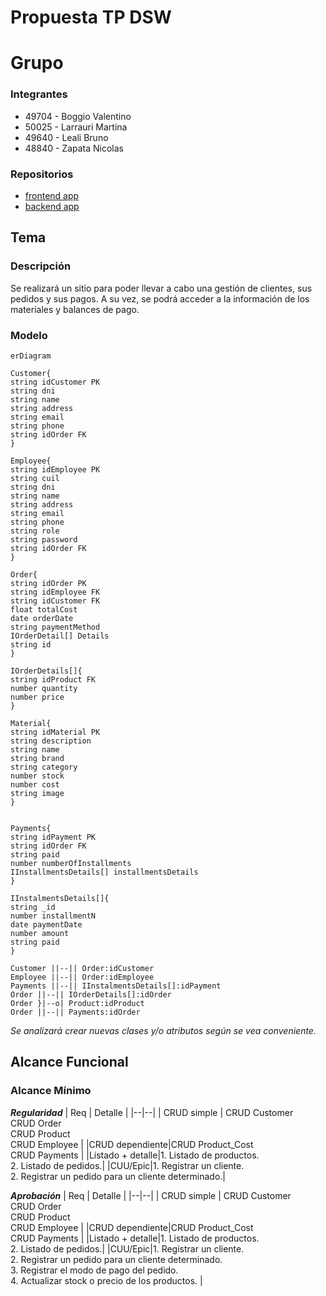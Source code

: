 # Propuesta TP DSW

# Grupo

### Integrantes

- 49704 - Boggio Valentino
- 50025 - Larrauri Martina
- 49640 - Leali Bruno
- 48840 - Zapata Nicolas

### Repositorios

- [frontend app](https://github.com/NicoZapata28/frontend-tp-dsw-2024)
- [backend app](https://github.com/valentttino/backend-tp-dsw-2024)

## Tema

### Descripción

Se realizará un sitio para poder llevar a cabo una gestión de clientes, sus pedidos y sus pagos. A su vez, se podrá acceder a la información de los materiales y balances de pago.

### Modelo

```mermaid
erDiagram

Customer{
string idCustomer PK
string dni
string name
string address
string email
string phone
string idOrder FK
}

Employee{
string idEmployee PK
string cuil
string dni
string name
string address
string email
string phone
string role
string password
string idOrder FK
}

Order{
string idOrder PK
string idEmployee FK
string idCustomer FK
float totalCost
date orderDate
string paymentMethod
IOrderDetail[] Details
string id
}

IOrderDetails[]{
string idProduct FK
number quantity
number price
}

Material{
string idMaterial PK
string description
string name
string brand
string category
number stock
number cost
string image
}


Payments{
string idPayment PK
string idOrder FK
string paid
number numberOfInstallments
IInstallmentsDetails[] installmentsDetails
}

IInstalmentsDetails[]{
string _id
number installmentN
date paymentDate
number amount
string paid
}

Customer ||--|| Order:idCustomer
Employee ||--|| Order:idEmployee
Payments ||--|| IInstalmentsDetails[]:idPayment
Order ||--|| IOrderDetails[]:idOrder
Order }|--o| Product:idProduct
Order ||--|| Payments:idOrder
```

_Se analizará crear nuevas clases y/o atributos según se vea conveniente._

## Alcance Funcional

### Alcance Mínimo

**_Regularidad_**
| Req | Detalle |
|--|--|
| CRUD simple | CRUD Customer <br> CRUD Order <br> CRUD Product <br> CRUD Employee |
|CRUD dependiente|CRUD Product_Cost <br> CRUD Payments |
|Listado + detalle|1. Listado de productos. <br> 2. Listado de pedidos.|
|CUU/Epic|1. Registrar un cliente. <br> 2. Registrar un pedido para un cliente determinado.|

**_Aprobación_**
| Req | Detalle |
|--|--|
| CRUD simple | CRUD Customer <br> CRUD Order <br> CRUD Product <br> CRUD Employee |
|CRUD dependiente|CRUD Product_Cost <br> CRUD Payments |
|Listado + detalle|1. Listado de productos. <br> 2. Listado de pedidos.|
|CUU/Epic|1. Registrar un cliente. <br> 2. Registrar un pedido para un cliente determinado. <br> 3. Registrar el modo de pago del pedido. <br> 4. Actualizar stock o precio de los productos. |
